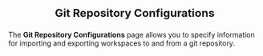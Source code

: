 <p style="text-align: center;font-weight: bold;font-size: 22">Git Repository Configurations</p>

The **Git Repository Configurations** page allows you to specify information for importing and exporting workspaces to and from a git repository.

